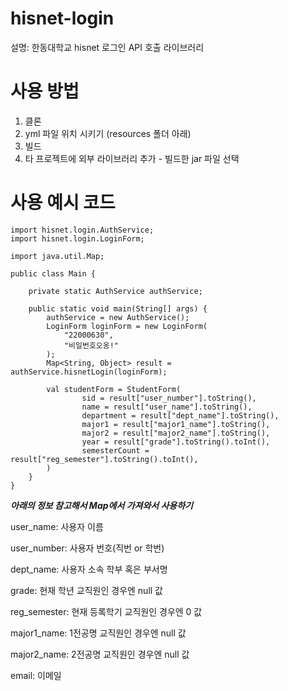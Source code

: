# hisnet-login

설명: 한동대학교 hisnet 로그인 API 호출 라이브러리

# 사용 방법

1. 클론
2. yml 파일 위치 시키기 (resources 폴더 아래)
3. 빌드
4. 타 프로젝트에 외부 라이브러리 추가 - 빌드한 jar 파일 선택

# 사용 예시 코드 

~~~
import hisnet.login.AuthService;
import hisnet.login.LoginForm;

import java.util.Map;

public class Main {

    private static AuthService authService;

    public static void main(String[] args) {
        authService = new AuthService();
        LoginForm loginForm = new LoginForm(
            "22000630",
            "비일번호오옹!"
        );
        Map<String, Object> result = authService.hisnetLogin(loginForm);

        val studentForm = StudentForm(
                sid = result["user_number"].toString(),
                name = result["user_name"].toString(),
                department = result["dept_name"].toString(),
                major1 = result["major1_name"].toString(),
                major2 = result["major2_name"].toString(),
                year = result["grade"].toString().toInt(),
                semesterCount = result["reg_semester"].toString().toInt(),
        )
    }
}
~~~

***아래의 정보 참고해서 Map에서 가져와서 사용하기***


user_name:	    사용자 이름	

user_number:	  사용자 번호(직번 or 학번)	

dept_name:	    사용자 소속 학부 혹은 부서명	

grade:	        현재 학년	교직원인 경우엔 null 값

reg_semester:	현재 등록학기	교직원인 경우엔 0 값

major1_name:	  1전공명	교직원인 경우엔 null 값

major2_name:	  2전공명	교직원인 경우엔 null 값

email:        이메일	
